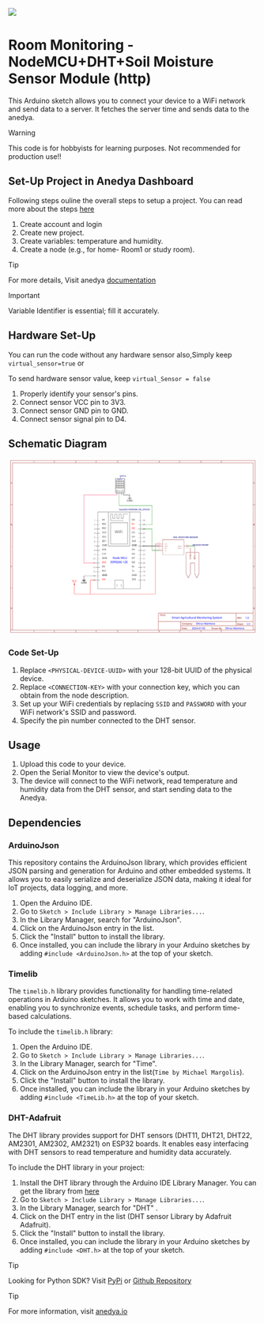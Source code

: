 [<img src="https://img.shields.io/badge/Anedya-Documentation-blue?style=for-the-badge">](https://docs.anedya.io?utm_source=github&utm_medium=link&utm_campaign=github-examples&utm_content=nodeMcu)

# Room Monitoring - NodeMCU+DHT+Soil Moisture Sensor Module (http)



This Arduino sketch allows you to connect your device to a WiFi network and send data to a server. It fetches the server time and sends data to the anedya.

> [!WARNING]
> This code is for hobbyists for learning purposes. Not recommended for production use!!


## Set-Up Project in Anedya Dashboard
 
Following steps ouline the overall steps to setup a project. You can read more about the steps [here](https://docs.anedya.io/getting-started/quickstart/#create-a-new-project)

  1. Create account and login
  2. Create new project.
  3. Create variables: temperature and humidity.
  4. Create a node (e.g., for home- Room1 or study room).

 > [!TIP]
 > For more details, Visit anedya [documentation](https://docs.anedya.io?utm_source=github&utm_medium=link&utm_campaign=github-examples&utm_content=nodeMcu)

> [!IMPORTANT]
 > Variable Identifier is essential; fill it accurately.

## Hardware Set-Up

You can run the code without any hardware sensor also,Simply keep `virtual_sensor=true` or

To send hardware sensor value, keep `virtual_Sensor = false`

  1. Properly identify your sensor's pins.
  2. Connect sensor VCC pin to 3V3.
  3. Connect sensor GND pin to GND.
  4. Connect sensor signal pin to D4.

## Schematic Diagram

<img src="Schematic_Smart-Agricultural-Monitoring-System.svg">

### Code Set-Up 

1. Replace `<PHYSICAL-DEVICE-UUID>` with your 128-bit UUID of the physical device.
2. Replace `<CONNECTION-KEY>` with your connection key, which you can obtain from the node description.
3. Set up your WiFi credentials by replacing `SSID` and `PASSWORD` with your WiFi network's SSID and password.
4. Specify the pin number connected to the DHT sensor.

## Usage


1. Upload this code to your  device.
2. Open the Serial Monitor to view the device's output.
3. The device will connect to the WiFi network, read temperature and humidity data from the DHT sensor, and start sending data to the Anedya.

## Dependencies

### ArduinoJson
This repository contains the ArduinoJson library, which provides efficient JSON parsing and generation for Arduino and other embedded systems. It allows you to easily serialize and deserialize JSON data, making it ideal for IoT projects, data logging, and more.

1. Open the Arduino IDE.
2. Go to `Sketch > Include Library > Manage Libraries...`.
3. In the Library Manager, search for "ArduinoJson".
4. Click on the ArduinoJson entry in the list.
5. Click the "Install" button to install the library.
6. Once installed, you can include the library in your Arduino sketches by adding `#include <ArduinoJson.h>` at the top of your sketch.


### Timelib
The `timelib.h` library provides functionality for handling time-related operations in Arduino sketches. It allows you to work with time and date, enabling you to synchronize events, schedule tasks, and perform time-based calculations.

To include the `timelib.h` library:

1. Open the Arduino IDE.
2. Go to `Sketch > Include Library > Manage Libraries...`.
3. In the Library Manager, search for "Time".
4. Click on the ArduinoJson entry in the list(`Time by Michael Margolis`).
5. Click the "Install" button to install the library.
6. Once installed, you can include the library in your Arduino sketches by adding `#include <TimeLib.h>` at the top of your sketch.


### DHT-Adafruit
The DHT library provides support for DHT sensors (DHT11, DHT21, DHT22, AM2301, AM2302, AM2321) on ESP32 boards. It enables easy interfacing with DHT sensors to read temperature and humidity data accurately.

To include the DHT library in your project:

1. Install the DHT library through the Arduino IDE Library Manager. You can get the library from [here](https://github.com/adafruit/DHT-sensor-library)
2. Go to `Sketch > Include Library > Manage Libraries...`.
3. In the Library Manager, search for "DHT" .
4. Click on the DHT entry in the list (DHT sensor Library by Adafruit Adafruit).
5. Click the "Install" button to install the library.
6. Once installed, you can include the library in your Arduino sketches by adding `#include <DHT.h>` at the top of your sketch.

> [!TIP]
> Looking for Python SDK? Visit [PyPi](https://pypi.org/project/anedya-dev-sdk/) or [Github Repository](https://github.com/anedyaio/anedya-dev-sdk-pyhton)

>[!TIP]
> For more information, visit [anedya.io](https://anedya.io/?utm_source=github&utm_medium=link&utm_campaign=github-examples&utm_content=nodeMcu)
 
